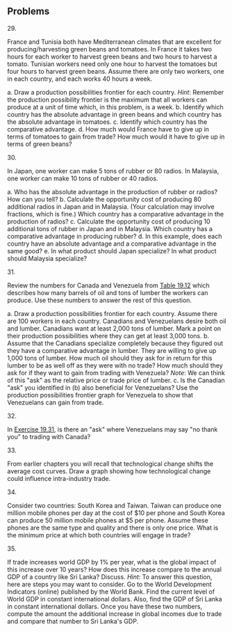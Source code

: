 ## Problems

29\.

France and Tunisia both have Mediterranean climates that are excellent
for producing/harvesting green beans and tomatoes. In France it takes
two hours for each worker to harvest green beans and two hours to
harvest a tomato. Tunisian workers need only one hour to harvest the
tomatoes but four hours to harvest green beans. Assume there are only
two workers, one in each country, and each works 40 hours a week.

a.  Draw a production possibilities frontier for each country. *Hint*:
    Remember the production possibility frontier is the maximum that all
    workers can produce at a unit of time which, in this problem, is a
    week.
b.  Identify which country has the absolute advantage in green beans and
    which country has the absolute advantage in tomatoes.
c.  Identify which country has the comparative advantage.
d.  How much would France have to give up in terms of tomatoes to gain
    from trade? How much would it have to give up in terms of green
    beans?

30\.

In Japan, one worker can make 5 tons of rubber or 80 radios. In
Malaysia, one worker can make 10 tons of rubber or 40 radios.

a.  Who has the absolute advantage in the production of rubber or
    radios? How can you tell?
b.  Calculate the opportunity cost of producing 80 additional radios in
    Japan and in Malaysia. (Your calculation may involve fractions,
    which is fine.) Which country has a comparative advantage in the
    production of radios?
c.  Calculate the opportunity cost of producing 10 additional tons of
    rubber in Japan and in Malaysia. Which country has a comparative
    advantage in producing rubber?
d.  In this example, does each country have an absolute advantage and a
    comparative advantage in the same good?
e.  In what product should Japan specialize? In what product should
    Malaysia specialize?

31\.

Review the numbers for Canada and Venezuela from [Table
19.12](http://openstax.org/books/principles-microeconomics-3e/pages/19-2-what-happens-when-a-country-has-an-absolute-advantage-in-all-goods#Table_33_13)
which describes how many barrels of oil and tons of lumber the workers
can produce. Use these numbers to answer the rest of this question.

a.  Draw a production possibilities frontier for each country. Assume
    there are 100 workers in each country. Canadians and Venezuelans
    desire both oil and lumber. Canadians want at least 2,000 tons of
    lumber. Mark a point on their production possibilities where they
    can get at least 3,000 tons.
b.  Assume that the Canadians specialize completely because they figured
    out they have a comparative advantage in lumber. They are willing to
    give up 1,000 tons of lumber. How much oil should they ask for in
    return for this lumber to be as well off as they were with no trade?
    How much should they ask for if they want to gain from trading with
    Venezuela? *Note*: We can think of this "ask" as the relative price
    or trade price of lumber.
c.  Is the Canadian "ask" you identified in (b) also beneficial for
    Venezuelans? Use the production possibilities frontier graph for
    Venezuela to show that Venezuelans can gain from trade.

32\.

In [Exercise 19.31](#fs-idm129993648), is there an "ask" where
Venezuelans may say "no thank you" to trading with Canada?

33\.

From earlier chapters you will recall that technological change shifts
the average cost curves. Draw a graph showing how technological change
could influence intra-industry trade.

34\.

Consider two countries: South Korea and Taiwan. Taiwan can produce one
million mobile phones per day at the cost of \$10 per phone and South
Korea can produce 50 million mobile phones at \$5 per phone. Assume
these phones are the same type and quality and there is only one price.
What is the minimum price at which both countries will engage in trade?

35\.

If trade increases world GDP by 1% per year, what is the global impact
of this increase over 10 years? How does this increase compare to the
annual GDP of a country like Sri Lanka? Discuss. *Hint*: To answer this
question, here are steps you may want to consider. Go to the World
Development Indicators (online) published by the World Bank. Find the
current level of World GDP in constant international dollars. Also, find
the GDP of Sri Lanka in constant international dollars. Once you have
these two numbers, compute the amount the additional increase in global
incomes due to trade and compare that number to Sri Lanka's GDP.
